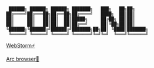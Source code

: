```
 ██████╗ ██████╗ ██████╗ ███████╗   ███╗   ██╗██╗     
██╔════╝██╔═══██╗██╔══██╗██╔════╝   ████╗  ██║██║     
██║     ██║   ██║██║  ██║█████╗     ██╔██╗ ██║██║     
██║     ██║   ██║██║  ██║██╔══╝     ██║╚██╗██║██║     
╚██████╗╚██████╔╝██████╔╝███████╗██╗██║ ╚████║███████╗
 ╚═════╝ ╚═════╝ ╚═════╝ ╚══════╝╚═╝╚═╝  ╚═══╝╚══════╝             
```

[WebStorm⚡️](https://www.jetbrains.com/webstorm/)

[Arc browser🚀](https://arc.net/gift/84ea86e4)
